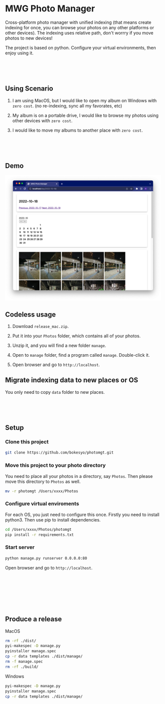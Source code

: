 # MWG Photo Manager

Cross-platform photo manager with unified indexing (that means create indexing for once, you can browse your photos on any other platforms or other devices). The indexing uses relative path, don't worrry if you move photos to new devices!

The project is based on python. Configure your virtual environments, then enjoy using it.

<br/>
<br/>
<br/>

## Using Scenario

1. I am using MacOS, but I would like to open my album on Windows with `zero cost`. (no re-indexing, sync all my favorates, etc)

2. My album is on a portable drive, I would like to browse my photos using other devices with `zero cost`.

3. I would like to move my albums to another place with `zero cost`.

<br/>
<br/>
<br/>

## Demo

![](demo.png)





## Codeless usage

1. Download `release_mac.zip`.

2. Put it into your `Photos` folder, which contains all of your photos.

3. Unzip it, and you will find a new folder `manage`.

4. Open to `manage` folder, find a program called `manage`. Double-click it.

5. Open browser and go to `http://localhost`.



## Migrate indexing data to new places or OS

You only need to copy `data` folder to new places.


<br/>
<br/>
<br/>


## Setup

### Clone this project

```bash
git clone https://github.com/bokesyo/photomgt.git
```

### Move this project to your photo directory

You need to place all your photos in a directory, say `Photos`. Then please move this directory to `Photos` as well.

```bash
mv -r photomgt /Users/xxxx/Photos
```

### Configure virtual enviroments

For each OS, you just need to configure this once. Firstly you need to install python3. Then use pip to install dependencies.


```bash
cd /Users/xxxx/Photos/photomgt
pip install -r requirements.txt
```


### Start server

```bash
python manage.py runserver 0.0.0.0:80
```

Open browser and go to `http://localhost`.


<br/>
<br/>
<br/>




<br/>
<br/>
<br/>

## Produce a release

MacOS

```bash
rm -rf ./dist/
pyi-makespec -D manage.py
pyinstaller manage.spec
cp -r data templates ./dist/manage/
rm -f manage.spec
rm -rf ./build/
```



Windows

```bash
pyi-makespec -D manage.py
pyinstaller manage.spec
cp -r data templates ./dist/manage/
```
